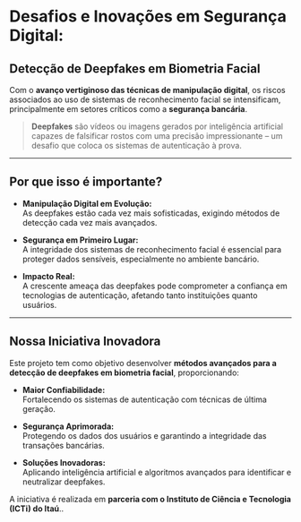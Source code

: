 # Desafios e Inovações em Segurança Digital:  
## Detecção de Deepfakes em Biometria Facial

Com o **avanço vertiginoso das técnicas de manipulação digital**, os riscos associados ao uso de sistemas de reconhecimento facial se intensificam, principalmente em setores críticos como a **segurança bancária**.

> **Deepfakes** são vídeos ou imagens gerados por inteligência artificial capazes de falsificar rostos com uma precisão impressionante – um desafio que coloca os sistemas de autenticação à prova.

---

## Por que isso é importante?

- **Manipulação Digital em Evolução:**  
  As deepfakes estão cada vez mais sofisticadas, exigindo métodos de detecção cada vez mais avançados.

- **Segurança em Primeiro Lugar:**  
  A integridade dos sistemas de reconhecimento facial é essencial para proteger dados sensíveis, especialmente no ambiente bancário.

- **Impacto Real:**  
  A crescente ameaça das deepfakes pode comprometer a confiança em tecnologias de autenticação, afetando tanto instituições quanto usuários.

---

## Nossa Iniciativa Inovadora

Este projeto tem como objetivo desenvolver **métodos avançados para a detecção de deepfakes em biometria facial**, proporcionando:

- **Maior Confiabilidade:**  
  Fortalecendo os sistemas de autenticação com técnicas de última geração.
  
- **Segurança Aprimorada:**  
  Protegendo os dados dos usuários e garantindo a integridade das transações bancárias.

- **Soluções Inovadoras:**  
  Aplicando inteligência artificial e algoritmos avançados para identificar e neutralizar deepfakes.

A iniciativa é realizada em **parceria com o Instituto de Ciência e Tecnologia (ICTi) do Itaú**..


<!--

**Here are some ideas to get you started:**

🙋‍♀️ A short introduction - what is your organization all about?
🌈 Contribution guidelines - how can the community get involved?
👩‍💻 Useful resources - where can the community find your docs? Is there anything else the community should know?
🍿 Fun facts - what does your team eat for breakfast?
🧙 Remember, you can do mighty things with the power of [Markdown](https://docs.github.com/github/writing-on-github/getting-started-with-writing-and-formatting-on-github/basic-writing-and-formatting-syntax)
-->
